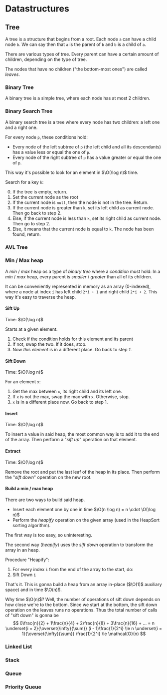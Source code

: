 # Datastructures

## Tree

A tree is a structure that begins from a root. Each node `a` can have a child node `b`. We can say then that
`a` is the parent of `b` and `b` is a child of `a`.

There are various types of tree. Every parent can have a certain amount of children, depending on
the type of tree.

The nodes that have no children ("the bottom-most ones") are called _leaves_.

### Binary Tree

A binary tree is a simple tree, where each node has at most 2 children.

### Binary Search Tree

A binary search tree is a tree where every node has two children: a left one and a right one.

For every node `p`, these conditions hold:

- Every node of the left subtree of `p` (the left child and all its descendants) has a value
  less or equal the one of `p`.
- Every node of the right subtree of `p` has a value greater or equal the one of `p`.

This way it's possible to look for an element in $\O(\log n)$ time.

Search for a key `k`:

0. If the tree is empty, return.
1. Set the current node as the root
2. If the current node is `null`, then the node is not in the tree. Return.
3. If the current node is greater than `k`, set its left child as current node. Then go back to step 2.
4. Else, if the current node is less than `k`, set its right child as current node. Then go to step 2.
5. Else, it means that the current node is equal to `k`. The node has been found, return.

### AVL Tree

### Min / Max heap

A _min_ / _max_ heap os a type of _binary tree_ where a _condition_ must hold:
In a _min_ / _max_ heap, every parent is _smaller_ / _greater_ than all of its children.

It can be conveniently represented in memory as an array (0-indexed), where a node at index `i` has
left child `2*i + 1` and right child `2*i + 2`. This way it's easy to traverse the heap.

#### Sift Up

Time: $\O(\log n)$

Starts at a given element.
1. Check if the condition holds for this element and its parent
2. If not, swap the two. If it does, stop.
3. Now _this element_ is in a different place. Go back to step _1_.

#### Sift Down

Time: $\O(\log n)$

For an element `x`:
1. Get the max between `x`, its right child and its left one.
2. If `x` is not the max, swap the max with `x`. Otherwise, stop.
3. `x` is in a different place now. Go back to step 1.

#### Insert

Time: $\O(\log n)$

To insert a value in said heap, the most common way is to add it to the end of the array. Then perform a
"_sift up_" operation on that element.

#### Extract

Time: $\O(\log n)$

Remove the root and put the last leaf of the heap in its place. Then perform the "_sift down_" operation on the new root.

#### Build a min / max heap

There are two ways to build said heap.

- Insert each element one by one in time $\O(n \log n) = n \cdot \O(\log n)$
- Perform the _heapify_ operation on the given array (used in the HeapSort sorting algorithm).

The first way is too easy, so uninteresting.

The second way (_heapify_) uses the _sift down_ operation to transform the array in an heap.

Procedure "Heapify":
1. For every index `i` from the end of the array to the start, do:
2. Sift Down `i`

That's it. This is gonna build a heap from an array in-place ($\O(1)$ auxiliary space) and in time $\O(n)$.

Why time $\O(n)$? Well, the number of operations of sift down depends on how close we're to the bottom.
Since we start at the bottom, the sift down operation on the leaves runs no operations.
Thus the total number of calls of "sift down" is gonna be
$$ 0\frac{n}{2} + 1\frac{n}{4} + 2\frac{n}{8} + 3\frac{n}{16} + ... = n \underset{i = 2}{\overset{\infty}{\sum}} (i - 1)\frac{1}{2^i} \le n \underset{i = 1}{\overset{\infty}{\sum}} \frac{1}{2^i} \le \mathcal{O}(n) $$

### Linked List

### Stack

### Queue

### Priority Queue